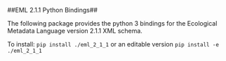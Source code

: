 ##EML 2.1.1 Python Bindings##

The following package provides the python 3 bindings for the Ecological Metadata Language version 2.1.1 XML schema.

To install:
  `pip install ./eml_2_1_1`
   or an editable version
  `pip install -e ./eml_2_1_1`
